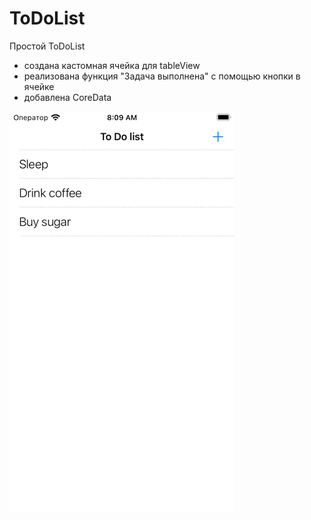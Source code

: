 # ToDoList

Простой ToDoList

- создана кастомная ячейка для tableView
- реализована функция "Задача выполнена" с помощью кнопки в ячейке
- добавлена CoreData

![animation](ToDoList.gif)